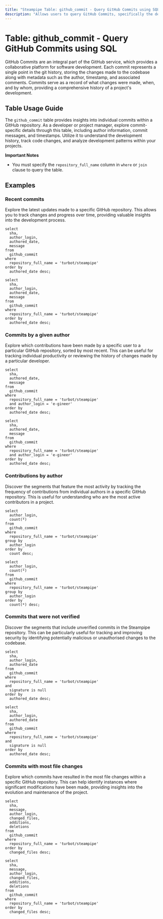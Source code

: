 ```yaml
---
title: "Steampipe Table: github_commit - Query GitHub Commits using SQL"
description: "Allows users to query GitHub Commits, specifically the details of individual commits made in a repository, providing insights into code changes and development patterns."
---
```


# Table: github_commit - Query GitHub Commits using SQL

GitHub Commits are an integral part of the GitHub service, which provides a collaborative platform for software development. Each commit represents a single point in the git history, storing the changes made to the codebase along with metadata such as the author, timestamp, and associated comments. Commits serve as a record of what changes were made, when, and by whom, providing a comprehensive history of a project's development.

## Table Usage Guide

The `github_commit` table provides insights into individual commits within a GitHub repository. As a developer or project manager, explore commit-specific details through this table, including author information, commit messages, and timestamps. Utilize it to understand the development history, track code changes, and analyze development patterns within your projects.

**Important Notes**
- You must specify the `repository_full_name` column in `where` or `join` clause to query the table.

## Examples

### Recent commits
Explore the latest updates made to a specific GitHub repository. This allows you to track changes and progress over time, providing valuable insights into the development process.

```sql+postgres
select
  sha,
  author_login,
  authored_date,
  message
from
  github_commit
where
  repository_full_name = 'turbot/steampipe'
order by
  authored_date desc;
```

```sql+sqlite
select
  sha,
  author_login,
  authored_date,
  message
from
  github_commit
where
  repository_full_name = 'turbot/steampipe'
order by
  authored_date desc;
```

### Commits by a given author
Explore which contributions have been made by a specific user to a particular GitHub repository, sorted by most recent. This can be useful for tracking individual productivity or reviewing the history of changes made by a particular developer.

```sql+postgres
select
  sha,
  authored_date,
  message
from
  github_commit
where
  repository_full_name = 'turbot/steampipe'
  and author_login = 'e-gineer'
order by
  authored_date desc;
```

```sql+sqlite
select
  sha,
  authored_date,
  message
from
  github_commit
where
  repository_full_name = 'turbot/steampipe'
  and author_login = 'e-gineer'
order by
  authored_date desc;
```

### Contributions by author
Discover the segments that feature the most activity by tracking the frequency of contributions from individual authors in a specific GitHub repository. This is useful for understanding who are the most active contributors in a project.

```sql+postgres
select
  author_login,
  count(*)
from
  github_commit
where
  repository_full_name = 'turbot/steampipe'
group by
  author_login
order by
  count desc;
```

```sql+sqlite
select
  author_login,
  count(*)
from
  github_commit
where
  repository_full_name = 'turbot/steampipe'
group by
  author_login
order by
  count(*) desc;
```

### Commits that were not verified
Discover the segments that include unverified commits in the Steampipe repository. This can be particularly useful for tracking and improving security by identifying potentially malicious or unauthorised changes to the codebase.

```sql+postgres
select
  sha,
  author_login,
  authored_date
from
  github_commit
where
  repository_full_name = 'turbot/steampipe'
and
  signature is null
order by
  authored_date desc;
```

```sql+sqlite
select
  sha,
  author_login,
  authored_date
from
  github_commit
where
  repository_full_name = 'turbot/steampipe'
and
  signature is null
order by
  authored_date desc;
```

### Commits with most file changes
Explore which commits have resulted in the most file changes within a specific GitHub repository. This can help identify instances where significant modifications have been made, providing insights into the evolution and maintenance of the project.

```sql+postgres
select
  sha,
  message,
  author_login,
  changed_files,
  additions,
  deletions
from
  github_commit
where
  repository_full_name = 'turbot/steampipe'
order by
  changed_files desc;
```

```sql+sqlite
select
  sha,
  message,
  author_login,
  changed_files,
  additions,
  deletions
from
  github_commit
where
  repository_full_name = 'turbot/steampipe'
order by
  changed_files desc;
```
